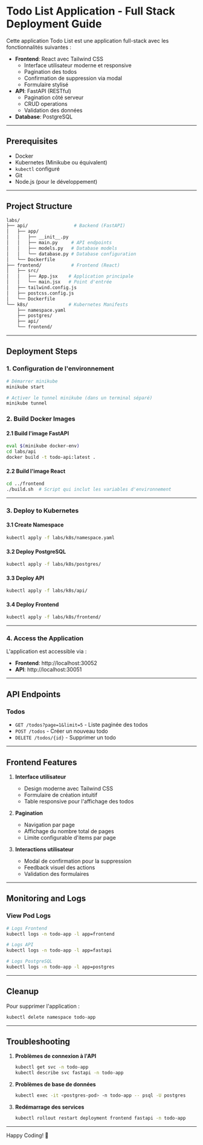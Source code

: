 # Todo List Application - Full Stack Deployment Guide

Cette application Todo List est une application full-stack avec les fonctionnalités suivantes :
- **Frontend**: React avec Tailwind CSS
  - Interface utilisateur moderne et responsive
  - Pagination des todos
  - Confirmation de suppression via modal
  - Formulaire stylisé
- **API**: FastAPI (RESTful)
  - Pagination côté serveur
  - CRUD operations
  - Validation des données
- **Database**: PostgreSQL

---

## Prerequisites

- Docker
- Kubernetes (Minikube ou équivalent)
- `kubectl` configuré
- Git
- Node.js (pour le développement)

---

## Project Structure

```bash
labs/
├── api/                 # Backend (FastAPI)
│   ├── app/
│   │   ├── __init__.py
│   │   ├── main.py     # API endpoints
│   │   ├── models.py   # Database models
│   │   └── database.py # Database configuration
│   └── Dockerfile
├── frontend/           # Frontend (React)
│   ├── src/
│   │   ├── App.jsx    # Application principale
│   │   └── main.jsx   # Point d'entrée
│   ├── tailwind.config.js
│   ├── postcss.config.js
│   └── Dockerfile
└── k8s/               # Kubernetes Manifests
    ├── namespace.yaml
    ├── postgres/
    ├── api/
    └── frontend/
```

---

## Deployment Steps

### 1. Configuration de l'environnement

```bash
# Démarrer minikube
minikube start

# Activer le tunnel minikube (dans un terminal séparé)
minikube tunnel
```

### 2. Build Docker Images

#### 2.1 Build l'image FastAPI
```bash
eval $(minikube docker-env)
cd labs/api
docker build -t todo-api:latest .
```

#### 2.2 Build l'image React
```bash
cd ../frontend
./build.sh  # Script qui inclut les variables d'environnement
```

---

### 3. Deploy to Kubernetes

#### 3.1 Create Namespace
```bash
kubectl apply -f labs/k8s/namespace.yaml
```

#### 3.2 Deploy PostgreSQL
```bash
kubectl apply -f labs/k8s/postgres/
```

#### 3.3 Deploy API
```bash
kubectl apply -f labs/k8s/api/
```

#### 3.4 Deploy Frontend
```bash
kubectl apply -f labs/k8s/frontend/
```

---

### 4. Access the Application

L'application est accessible via :
- **Frontend**: http://localhost:30052
- **API**: http://localhost:30051

---

## API Endpoints

### Todos
- `GET /todos?page=1&limit=5` - Liste paginée des todos
- `POST /todos` - Créer un nouveau todo
- `DELETE /todos/{id}` - Supprimer un todo

---

## Frontend Features

1. **Interface utilisateur**
   - Design moderne avec Tailwind CSS
   - Formulaire de création intuitif
   - Table responsive pour l'affichage des todos

2. **Pagination**
   - Navigation par page
   - Affichage du nombre total de pages
   - Limite configurable d'items par page

3. **Interactions utilisateur**
   - Modal de confirmation pour la suppression
   - Feedback visuel des actions
   - Validation des formulaires

---

## Monitoring and Logs

### View Pod Logs
```bash
# Logs Frontend
kubectl logs -n todo-app -l app=frontend

# Logs API
kubectl logs -n todo-app -l app=fastapi

# Logs PostgreSQL
kubectl logs -n todo-app -l app=postgres
```

---

## Cleanup

Pour supprimer l'application :
```bash
kubectl delete namespace todo-app
```

---

## Troubleshooting

1. **Problèmes de connexion à l'API**
   ```bash
   kubectl get svc -n todo-app
   kubectl describe svc fastapi -n todo-app
   ```

2. **Problèmes de base de données**
   ```bash
   kubectl exec -it <postgres-pod> -n todo-app -- psql -U postgres
   ```

3. **Redémarrage des services**
   ```bash
   kubectl rollout restart deployment frontend fastapi -n todo-app
   ```

---

Happy Coding! 🚀